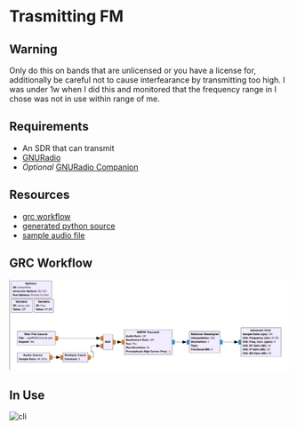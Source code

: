 # Trasmitting FM

## Warning

Only do this on bands that are unlicensed or you have a license for, additionally be careful not to cause interfearance by transmitting too high. I was under 1w when I did this and monitored that the frequency range in I chose was not in use within range of me.

## Requirements

- An SDR that can transmit
- [GNURadio](https://www.gnuradio.org/)
- *Optional* [GNURadio Companion](https://wiki.gnuradio.org/index.php/GNURadioCompanion)

## Resources

- [grc workflow](../resources/transmit.grc)
- [generated python source](../resources/transmit.py)
- [sample audio file](../resources/morse.wav)

## GRC Workflow

[![grc](../screenshots/transmit-1.png)](../resources/transmit.grc)

## In Use

![cli](//screenshots/transmit-2.png)